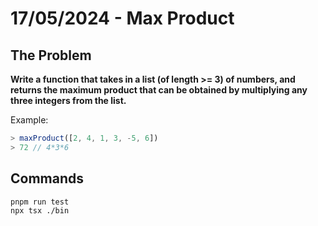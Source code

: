 # 17/05/2024 - Max Product

## The Problem

**Write a function that takes in a list (of length >= 3) of numbers, and returns the maximum product that can be obtained by multiplying any three integers from the list.**

Example:

```js
> maxProduct([2, 4, 1, 3, -5, 6])
> 72 // 4*3*6
```

## Commands

```shell
pnpm run test
npx tsx ./bin
```
